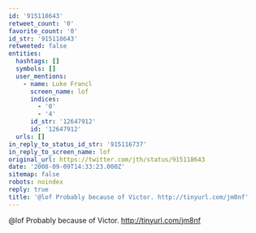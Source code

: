 ```yaml
---
id: '915118643'
retweet_count: '0'
favorite_count: '0'
id_str: '915118643'
retweeted: false
entities:
  hashtags: []
  symbols: []
  user_mentions:
    - name: Luke Francl
      screen_name: lof
      indices:
        - '0'
        - '4'
      id_str: '12647912'
      id: '12647912'
  urls: []
in_reply_to_status_id_str: '915116737'
in_reply_to_screen_name: lof
original_url: https://twitter.com/jth/status/915118643
date: '2008-09-09T14:33:23.000Z'
sitemap: false
robots: noindex
reply: true
title: '@lof Probably because of Victor. http://tinyurl.com/jm8nf'
---
```


@lof Probably because of Victor. http://tinyurl.com/jm8nf
